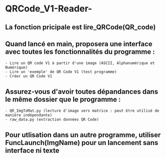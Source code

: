 # QRCode_V1-Reader-

La fonction pricipale est lire_QRCode(QR_code)
-----------

Quand lancé en main, proposera une interface avec toutes les fonctionnalités du programme :
-----------
    - Lire un QR code V1 à partir d'une image (ASCII, Alphanumérique et Numérique)
    - Lire un 'exemple' de QR Code V1 (test programme)
    - Créer un QR Code V1

Assurez-vous d'avoir toutes dépandances dans le même dossier que le programme :
-----------
    - QR_ImgToMat.py (lecture d'image vers matrice : peut être utilisé de manière indépendante)
    - raw_data.py (extraction données QR Code)

Pour utlisation dans un autre programme, utiliser FuncLaunch(ImgName) pour un lancement sans interface ni texte
-----------